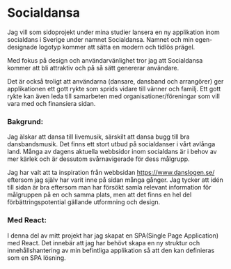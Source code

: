 # Socialdansa

Jag vill som sidoprojekt under mina studier lansera en ny applikation inom socialdans i Sverige under namnet Socialdansa. Namnet och min egen-designade logotyp kommer att sätta en modern och tidlös prägel. 

Med fokus på design och användarvänlighet tror jag att Socialdansa kommer att bli attraktiv och på så sätt genererar användare. 

Det är också troligt att användarna (dansare, dansband och arrangörer) ger applikationen ett gott rykte som sprids vidare till vänner och familj. Ett gott rykte kan även leda till samarbeten med organisationer/föreningar som vill vara med och finansiera sidan. 


### Bakgrund:
Jag älskar att dansa till livemusik, särskilt att dansa bugg till bra dansbandsmusik. Det finns ett stort utbud på socialdanser i vårt avlånga land. Många av dagens aktuella webbsidor inom socialdans är i behov av mer kärlek och är dessutom svårnavigerade för dess målgrupp. 

Jag har valt att ta inspiration från webbsidan https://www.danslogen.se/ eftersom jag själv har varit inne på sidan många gånger. Jag tycker att idén till sidan är bra eftersom man har försökt samla relevant information för målgruppen på en och samma plats, men att det finns en hel del förbättringspotential gällande utformning och design.


### Med React:
I denna del av mitt projekt har jag skapat en SPA(Single Page Application) med React. Det innebär att jag har behövt skapa en ny struktur och innehållshantering av min befintliga applikation så att den kan definieras som en SPA lösning.
